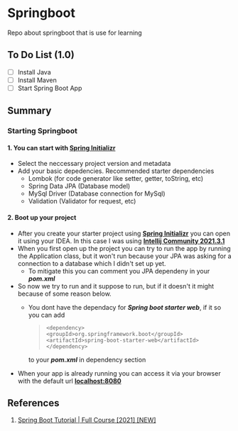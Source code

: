 # Springboot
Repo about springboot that is use for learning

## To Do List (1.0)
- [ ] Install Java
- [ ] Install Maven
- [ ] Start Spring Boot App

## Summary

### Starting Springboot
#### 1. You can start with [**Spring Initializr**](https://start.spring.io/)
- Select the neccessary project version and metadata
- Add your basic depedencies. Recommended starter dependencies
  - Lombok (for code generator like setter, getter, toString, etc)
  - Spring Data JPA (Database model)
  - MySql Driver (Database connection for MySql)
  - Validation (Validator for request, etc)

#### 2. Boot up your project
- After you create your starter project using [**Spring Initializr**](https://start.spring.io/) you can open it using your IDEA. In this case I was using [**Intellij Community 2021.3.1**](https://www.jetbrains.com/idea/download/#section=linux)
- When you first open up the project you can try to run the app by running the Application class, but it won't run because your JPA was asking for a connection to a database which I didn't set up yet.
  - To mitigate this you can comment you JPA dependeny in your **_pom.xml_**
- So now we try to run and it suppose to run, but if it doesn't it might because of some reason below.
  - You dont have the dependacy for **_Spring boot starter web_**, if it so you can add <br/>
    > `<dependency>` \
    `<groupId>org.springframework.boot</groupId>` \
    `<artifactId>spring-boot-starter-web</artifactId>` \
    `</dependency>`
    
    to your **_pom.xml_** in dependency section
- When your app is already running you can access it via your browser with the default url [**localhost:8080**](http://localhost:8080/)

## References
1. [Spring Boot Tutorial | Full Course [2021] [NEW]](https://youtu.be/9SGDpanrc8U)
